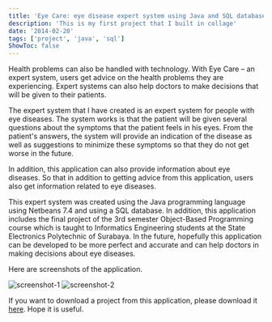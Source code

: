 ```yaml
---
title: 'Eye Care: eye disease expert system using Java and SQL database'
description: 'This is my first project that I built in collage'
date: '2014-02-20'
tags: ['project', 'java', 'sql']
ShowToc: false
---
```


Health problems can also be handled with technology. With Eye Care – an expert system, users get advice on the health problems they are experiencing. Expert systems can also help doctors to make decisions that will be given to their patients.

The expert system that I have created is an expert system for people with eye diseases. The system works is that the patient will be given several questions about the symptoms that the patient feels in his eyes. From the patient's answers, the system will provide an indication of the disease as well as suggestions to minimize these symptoms so that they do not get worse in the future.

In addition, this application can also provide information about eye diseases. So that in addition to getting advice from this application, users also get information related to eye diseases.

This expert system was created using the Java programming language using Netbeans 7.4 and using a SQL database. In addition, this application includes the final project of the 3rd semester Object-Based Programming course which is taught to Informatics Engineering students at the State Electronics Polytechnic of Surabaya. In the future, hopefully this application can be developed to be more perfect and accurate and can help doctors in making decisions about eye diseases.

Here are screenshots of the application.

![screenshot-1](/images/oop-eye-care-1.png)
![screenshot-2](/images/oop-eye-care-2.png)

If you want to download a project from this application, please download it [here](http://1drv.ms/Me5Dr7). Hope it is useful.
